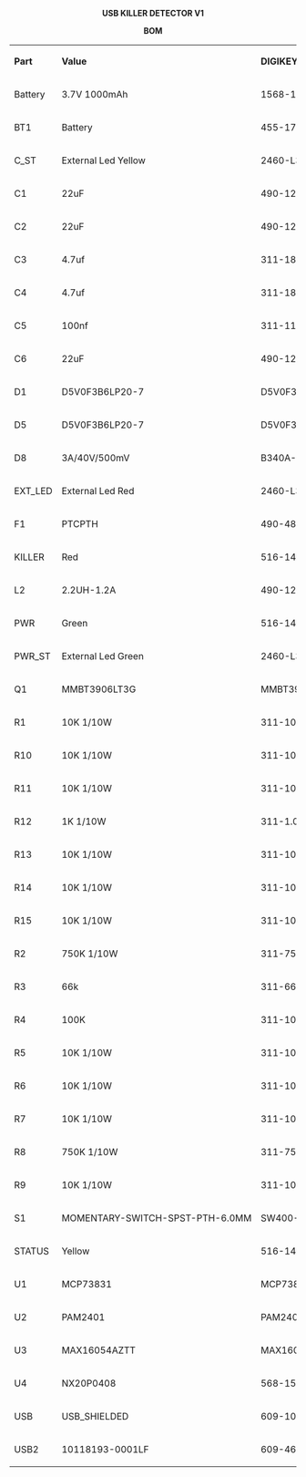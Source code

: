 <p align="center">
    <strong>USB KILLER DETECTOR V1</strong>
</p>
<p align="center">
    <strong></strong>
</p>
<p align="center">
    <strong>BOM</strong>
</p>
<table border="0" cellspacing="0" cellpadding="0" width="872">
    <tbody>
        <tr>
            <td width="59" nowrap="" valign="bottom">
                <p>
                    <strong>Part</strong>
                </p>
            </td>
            <td width="259" nowrap="" valign="bottom">
                <p>
                    <strong>Value</strong>
                </p>
            </td>
            <td width="175" nowrap="" valign="bottom">
                <p>
                    <strong>DIGIKEY</strong>
                </p>
            </td>
            <td width="155" nowrap="" valign="bottom">
                <p>
                    <strong>MPN</strong>
                </p>
            </td>
            <td width="196" nowrap="" valign="bottom">
                <p>
                    <strong>Package</strong>
                </p>
            </td>
            <td width="29" nowrap="" valign="bottom">
                <p>
                    <strong>Qty</strong>
                </p>
            </td>
        </tr>
        <tr>
            <td width="59" nowrap="" valign="bottom">
                <p>
                    Battery
                </p>
            </td>
            <td width="259" nowrap="" valign="bottom">
                <p>
                    3.7V 1000mAh
                </p>
            </td>
            <td width="175" nowrap="" valign="bottom">
                <p>
                    1568-1492-ND
                </p>
            </td>
            <td width="155" nowrap="" valign="bottom">
                <p>
                    PRT-13813
                </p>
            </td>
            <td width="196" nowrap="" valign="bottom">
            </td>
            <td width="29" nowrap="" valign="bottom">
                <p align="right">
                    1
                </p>
            </td>
        </tr>
        <tr>
            <td width="59" nowrap="" valign="bottom">
                <p>
                    BT1
                </p>
            </td>
            <td width="259" nowrap="" valign="bottom">
                <p>
                    Battery
                </p>
            </td>
            <td width="175" nowrap="" valign="bottom">
                <p>
                    455-1749-1-ND
                </p>
            </td>
            <td width="155" nowrap="" valign="bottom">
                <p>
                    S2B-PH-SM4-TB(LF)(SN)
                </p>
            </td>
            <td width="196" nowrap="" valign="bottom">
                <p>
                    SON65P200X200X63-7N
                </p>
            </td>
            <td width="29" nowrap="" valign="bottom">
                <p align="right">
                    1
                </p>
            </td>
        </tr>
        <tr>
            <td width="59" nowrap="" valign="bottom">
                <p>
                    C_ST
                </p>
            </td>
            <td width="259" nowrap="" valign="bottom">
                <p>
                    External Led Yellow
                </p>
            </td>
            <td width="175" nowrap="" valign="bottom">
                <p>
                    2460-L314YD-ND
                </p>
            </td>
            <td width="155" nowrap="" valign="bottom">
                <p>
                    L314YD
                </p>
            </td>
            <td width="196" nowrap="" valign="bottom">
            </td>
            <td width="29" nowrap="" valign="bottom">
                <p align="right">
                    1
                </p>
            </td>
        </tr>
        <tr>
            <td width="59" nowrap="" valign="bottom">
                <p>
                    C1
                </p>
            </td>
            <td width="259" nowrap="" valign="bottom">
                <p>
                    22uF
                </p>
            </td>
            <td width="175" nowrap="" valign="bottom">
                <p>
                    490-12763-1-ND
                </p>
            </td>
            <td width="155" nowrap="" valign="bottom">
                <p>
                    GRM319R61C226ME15D
                </p>
            </td>
            <td width="196" nowrap="" valign="bottom">
                <p>
                    C1206
                </p>
            </td>
            <td width="29" nowrap="" valign="bottom">
                <p align="right">
                    1
                </p>
            </td>
        </tr>
        <tr>
            <td width="59" nowrap="" valign="bottom">
                <p>
                    C2
                </p>
            </td>
            <td width="259" nowrap="" valign="bottom">
                <p>
                    22uF
                </p>
            </td>
            <td width="175" nowrap="" valign="bottom">
                <p>
                    490-12763-1-ND
                </p>
            </td>
            <td width="155" nowrap="" valign="bottom">
                <p>
                    GRM319R61C226ME15D
                </p>
            </td>
            <td width="196" nowrap="" valign="bottom">
                <p>
                    C1206
                </p>
            </td>
            <td width="29" nowrap="" valign="bottom">
                <p align="right">
                    1
                </p>
            </td>
        </tr>
        <tr>
            <td width="59" nowrap="" valign="bottom">
                <p>
                    C3
                </p>
            </td>
            <td width="259" nowrap="" valign="bottom">
                <p>
                    4.7uf
                </p>
            </td>
            <td width="175" nowrap="" valign="bottom">
                <p>
                    311-1871-1-ND
                </p>
            </td>
            <td width="155" nowrap="" valign="bottom">
                <p>
                    CC0805KKX5R8BB475
                </p>
            </td>
            <td width="196" nowrap="" valign="bottom">
                <p>
                    C0805
                </p>
            </td>
            <td width="29" nowrap="" valign="bottom">
                <p align="right">
                    1
                </p>
            </td>
        </tr>
        <tr>
            <td width="59" nowrap="" valign="bottom">
                <p>
                    C4
                </p>
            </td>
            <td width="259" nowrap="" valign="bottom">
                <p>
                    4.7uf
                </p>
            </td>
            <td width="175" nowrap="" valign="bottom">
                <p>
                    311-1871-1-ND
                </p>
            </td>
            <td width="155" nowrap="" valign="bottom">
                <p>
                    CC0805KKX5R8BB475
                </p>
            </td>
            <td width="196" nowrap="" valign="bottom">
                <p>
                    R0603
                </p>
            </td>
            <td width="29" nowrap="" valign="bottom">
                <p align="right">
                    1
                </p>
            </td>
        </tr>
        <tr>
            <td width="59" nowrap="" valign="bottom">
                <p>
                    C5
                </p>
            </td>
            <td width="259" nowrap="" valign="bottom">
                <p>
                    100nf
                </p>
            </td>
            <td width="175" nowrap="" valign="bottom">
                <p>
                    311-1140-1-ND
                </p>
            </td>
            <td width="155" nowrap="" valign="bottom">
                <p>
                    CC0805KRX7R9BB104
                </p>
            </td>
            <td width="196" nowrap="" valign="bottom">
                <p>
                    C0805
                </p>
            </td>
            <td width="29" nowrap="" valign="bottom">
                <p align="right">
                    1
                </p>
            </td>
        </tr>
        <tr>
            <td width="59" nowrap="" valign="bottom">
                <p>
                    C6
                </p>
            </td>
            <td width="259" nowrap="" valign="bottom">
                <p>
                    22uF
                </p>
            </td>
            <td width="175" nowrap="" valign="bottom">
                <p>
                    490-12763-1-ND
                </p>
            </td>
            <td width="155" nowrap="" valign="bottom">
                <p>
                    GRM319R61C226ME15D
                </p>
            </td>
            <td width="196" nowrap="" valign="bottom">
                <p>
                    SMA-DIODE
                </p>
            </td>
            <td width="29" nowrap="" valign="bottom">
                <p align="right">
                    1
                </p>
            </td>
        </tr>
        <tr>
            <td width="59" nowrap="" valign="bottom">
                <p>
                    D1
                </p>
            </td>
            <td width="259" nowrap="" valign="bottom">
                <p>
                    D5V0F3B6LP20-7
                </p>
            </td>
            <td width="175" nowrap="" valign="bottom">
                <p>
                    D5V0F3B6LP20-7DICT-ND
                </p>
            </td>
            <td width="155" nowrap="" valign="bottom">
                <p>
                    D5V0F3B6LP20-7
                </p>
            </td>
            <td width="196" nowrap="" valign="bottom">
                <p>
                    SON65P200X200X63-7N
                </p>
            </td>
            <td width="29" nowrap="" valign="bottom">
                <p align="right">
                    1
                </p>
            </td>
        </tr>
        <tr>
            <td width="59" nowrap="" valign="bottom">
                <p>
                    D5
                </p>
            </td>
            <td width="259" nowrap="" valign="bottom">
                <p>
                    D5V0F3B6LP20-7
                </p>
            </td>
            <td width="175" nowrap="" valign="bottom">
                <p>
                    D5V0F3B6LP20-7DICT-ND
                </p>
            </td>
            <td width="155" nowrap="" valign="bottom">
                <p>
                    D5V0F3B6LP20-7
                </p>
            </td>
            <td width="196" nowrap="" valign="bottom">
                <p>
                    FIDUCIAL-1X2
                </p>
            </td>
            <td width="29" nowrap="" valign="bottom">
                <p align="right">
                    1
                </p>
            </td>
        </tr>
        <tr>
            <td width="59" nowrap="" valign="bottom">
                <p>
                    D8
                </p>
            </td>
            <td width="259" nowrap="" valign="bottom">
                <p>
                    3A/40V/500mV
                </p>
            </td>
            <td width="175" nowrap="" valign="bottom">
                <p>
                    B340A-FDICT-ND
                </p>
            </td>
            <td width="155" nowrap="" valign="bottom">
                <p>
                    B340A-13-F
                </p>
            </td>
            <td width="196" nowrap="" valign="bottom">
                <p>
                    C0805
                </p>
            </td>
            <td width="29" nowrap="" valign="bottom">
                <p align="right">
                    1
                </p>
            </td>
        </tr>
        <tr>
            <td width="59" nowrap="" valign="bottom">
                <p>
                    EXT_LED
                </p>
            </td>
            <td width="259" nowrap="" valign="bottom">
                <p>
                    External Led Red
                </p>
            </td>
            <td width="175" nowrap="" valign="bottom">
                <p>
                    2460-L314ED-ND
                </p>
            </td>
            <td width="155" nowrap="" valign="bottom">
                <p>
                    L314ED
                </p>
            </td>
            <td width="196" nowrap="" valign="bottom">
            </td>
            <td width="29" nowrap="" valign="bottom">
                <p align="right">
                    1
                </p>
            </td>
        </tr>
        <tr>
            <td width="59" nowrap="" valign="bottom">
                <p>
                    F1
                </p>
            </td>
            <td width="259" nowrap="" valign="bottom">
                <p>
                    PTCPTH
                </p>
            </td>
            <td width="175" nowrap="" valign="bottom">
                <p>
                    490-4808-1-ND
                </p>
            </td>
            <td width="155" nowrap="" valign="bottom">
                <p>
                    PTGL07BB220N0B52A0
                </p>
            </td>
            <td width="196" nowrap="" valign="bottom">
                <p>
                    TACTILE_SWITCH_PTH_6.0MM
                </p>
            </td>
            <td width="29" nowrap="" valign="bottom">
                <p align="right">
                    1
                </p>
            </td>
        </tr>
        <tr>
            <td width="59" nowrap="" valign="bottom">
                <p>
                    KILLER
                </p>
            </td>
            <td width="259" nowrap="" valign="bottom">
                <p>
                    Red
                </p>
            </td>
            <td width="175" nowrap="" valign="bottom">
                <p>
                    516-1421-1-ND
                </p>
            </td>
            <td width="155" nowrap="" valign="bottom">
                <p>
                    HSMC-C190
                </p>
            </td>
            <td width="196" nowrap="" valign="bottom">
                <p>
                    BGA12N40P3X4_119X159X62N
                </p>
            </td>
            <td width="29" nowrap="" valign="bottom">
                <p align="right">
                    1
                </p>
            </td>
        </tr>
        <tr>
            <td width="59" nowrap="" valign="bottom">
                <p>
                    L2
                </p>
            </td>
            <td width="259" nowrap="" valign="bottom">
                <p>
                    2.2UH-1.2A
                </p>
            </td>
            <td width="175" nowrap="" valign="bottom">
                <p>
                    490-12072-1-ND
                </p>
            </td>
            <td width="155" nowrap="" valign="bottom">
                <p>
                    LQM2MPN2R2MG0
                </p>
            </td>
            <td width="196" nowrap="" valign="bottom">
                <p>
                    C1206
                </p>
            </td>
            <td width="29" nowrap="" valign="bottom">
                <p align="right">
                    1
                </p>
            </td>
        </tr>
        <tr>
            <td width="59" nowrap="" valign="bottom">
                <p>
                    PWR
                </p>
            </td>
            <td width="259" nowrap="" valign="bottom">
                <p>
                    Green
                </p>
            </td>
            <td width="175" nowrap="" valign="bottom">
                <p>
                    516-1425-1-ND
                </p>
            </td>
            <td width="155" nowrap="" valign="bottom">
                <p>
                    HSMG-C190
                </p>
            </td>
            <td width="196" nowrap="" valign="bottom">
                <p>
                    FIDUCIAL-1X2
                </p>
            </td>
            <td width="29" nowrap="" valign="bottom">
                <p align="right">
                    1
                </p>
            </td>
        </tr>
        <tr>
            <td width="59" nowrap="" valign="bottom">
                <p>
                    PWR_ST
                </p>
            </td>
            <td width="259" nowrap="" valign="bottom">
                <p>
                    External Led Green
                </p>
            </td>
            <td width="175" nowrap="" valign="bottom">
                <p>
                    2460-L314GT-ND
                </p>
            </td>
            <td width="155" nowrap="" valign="bottom">
                <p>
                    L314GT
                </p>
            </td>
            <td width="196" nowrap="" valign="bottom">
            </td>
            <td width="29" nowrap="" valign="bottom">
                <p align="right">
                    1
                </p>
            </td>
        </tr>
        <tr>
            <td width="59" nowrap="" valign="bottom">
                <p>
                    Q1
                </p>
            </td>
            <td width="259" nowrap="" valign="bottom">
                <p>
                    MMBT3906LT3G
                </p>
            </td>
            <td width="175" nowrap="" valign="bottom">
                <p>
                    MMBT3906LT3GOSCT-ND
                </p>
            </td>
            <td width="155" nowrap="" valign="bottom">
                <p>
                    MMBT3906LT3G
                </p>
            </td>
            <td width="196" nowrap="" valign="bottom">
                <p>
                    0603-LED-ALT1
                </p>
            </td>
            <td width="29" nowrap="" valign="bottom">
                <p align="right">
                    1
                </p>
            </td>
        </tr>
        <tr>
            <td width="59" nowrap="" valign="bottom">
                <p>
                    R1
                </p>
            </td>
            <td width="259" nowrap="" valign="bottom">
                <p>
                    10K 1/10W
                </p>
            </td>
            <td width="175" nowrap="" valign="bottom">
                <p>
                    311-10KGRCT-ND
                </p>
            </td>
            <td width="155" nowrap="" valign="bottom">
                <p>
                    RC0603JR-0710KL
                </p>
            </td>
            <td width="196" nowrap="" valign="bottom">
                <p>
                    R0603
                </p>
            </td>
            <td width="29" nowrap="" valign="bottom">
                <p align="right">
                    1
                </p>
            </td>
        </tr>
        <tr>
            <td width="59" nowrap="" valign="bottom">
                <p>
                    R10
                </p>
            </td>
            <td width="259" nowrap="" valign="bottom">
                <p>
                    10K 1/10W
                </p>
            </td>
            <td width="175" nowrap="" valign="bottom">
                <p>
                    311-10KGRCT-ND
                </p>
            </td>
            <td width="155" nowrap="" valign="bottom">
                <p>
                    RC0603JR-0710KL
                </p>
            </td>
            <td width="196" nowrap="" valign="bottom">
                <p>
                    R0603
                </p>
            </td>
            <td width="29" nowrap="" valign="bottom">
                <p align="right">
                    1
                </p>
            </td>
        </tr>
        <tr>
            <td width="59" nowrap="" valign="bottom">
                <p>
                    R11
                </p>
            </td>
            <td width="259" nowrap="" valign="bottom">
                <p>
                    10K 1/10W
                </p>
            </td>
            <td width="175" nowrap="" valign="bottom">
                <p>
                    311-10KGRCT-ND
                </p>
            </td>
            <td width="155" nowrap="" valign="bottom">
                <p>
                    RC0603JR-0710KL
                </p>
            </td>
            <td width="196" nowrap="" valign="bottom">
                <p>
                    R0603
                </p>
            </td>
            <td width="29" nowrap="" valign="bottom">
                <p align="right">
                    1
                </p>
            </td>
        </tr>
        <tr>
            <td width="59" nowrap="" valign="bottom">
                <p>
                    R12
                </p>
            </td>
            <td width="259" nowrap="" valign="bottom">
                <p>
                    1K 1/10W
                </p>
            </td>
            <td width="175" nowrap="" valign="bottom">
                <p>
                    311-1.0KGRCT-ND
                </p>
            </td>
            <td width="155" nowrap="" valign="bottom">
                <p>
                    RC0603JR-071KL
                </p>
            </td>
            <td width="196" nowrap="" valign="bottom">
                <p>
                    L0805
                </p>
            </td>
            <td width="29" nowrap="" valign="bottom">
                <p align="right">
                    1
                </p>
            </td>
        </tr>
        <tr>
            <td width="59" nowrap="" valign="bottom">
                <p>
                    R13
                </p>
            </td>
            <td width="259" nowrap="" valign="bottom">
                <p>
                    10K 1/10W
                </p>
            </td>
            <td width="175" nowrap="" valign="bottom">
                <p>
                    311-10KGRCT-ND
                </p>
            </td>
            <td width="155" nowrap="" valign="bottom">
                <p>
                    RC0603JR-0710KL
                </p>
            </td>
            <td width="196" nowrap="" valign="bottom">
                <p>
                    R0603
                </p>
            </td>
            <td width="29" nowrap="" valign="bottom">
                <p align="right">
                    1
                </p>
            </td>
        </tr>
        <tr>
            <td width="59" nowrap="" valign="bottom">
                <p>
                    R14
                </p>
            </td>
            <td width="259" nowrap="" valign="bottom">
                <p>
                    10K 1/10W
                </p>
            </td>
            <td width="175" nowrap="" valign="bottom">
                <p>
                    311-10KGRCT-ND
                </p>
            </td>
            <td width="155" nowrap="" valign="bottom">
                <p>
                    RC0603JR-0710KL
                </p>
            </td>
            <td width="196" nowrap="" valign="bottom">
                <p>
                    R0603
                </p>
            </td>
            <td width="29" nowrap="" valign="bottom">
                <p align="right">
                    1
                </p>
            </td>
        </tr>
        <tr>
            <td width="59" nowrap="" valign="bottom">
                <p>
                    R15
                </p>
            </td>
            <td width="259" nowrap="" valign="bottom">
                <p>
                    10K 1/10W
                </p>
            </td>
            <td width="175" nowrap="" valign="bottom">
                <p>
                    311-10KGRCT-ND
                </p>
            </td>
            <td width="155" nowrap="" valign="bottom">
                <p>
                    RC0603JR-0710KL
                </p>
            </td>
            <td width="196" nowrap="" valign="bottom">
                <p>
                    R0603
                </p>
            </td>
            <td width="29" nowrap="" valign="bottom">
                <p align="right">
                    1
                </p>
            </td>
        </tr>
        <tr>
            <td width="59" nowrap="" valign="bottom">
                <p>
                    R2
                </p>
            </td>
            <td width="259" nowrap="" valign="bottom">
                <p>
                    750K 1/10W
                </p>
            </td>
            <td width="175" nowrap="" valign="bottom">
                <p>
                    311-750KHRCT-ND
                </p>
            </td>
            <td width="155" nowrap="" valign="bottom">
                <p>
                    RC0603FR-07750KL
                </p>
            </td>
            <td width="196" nowrap="" valign="bottom">
                <p>
                    R0603
                </p>
            </td>
            <td width="29" nowrap="" valign="bottom">
                <p align="right">
                    1
                </p>
            </td>
        </tr>
        <tr>
            <td width="59" nowrap="" valign="bottom">
                <p>
                    R3
                </p>
            </td>
            <td width="259" nowrap="" valign="bottom">
                <p>
                    66k
                </p>
            </td>
            <td width="175" nowrap="" valign="bottom">
                <p>
                    311-66.5KHRCT-ND
                </p>
            </td>
            <td width="155" nowrap="" valign="bottom">
                <p>
                    RC0603FR-0766K5L
                </p>
            </td>
            <td width="196" nowrap="" valign="bottom">
                <p>
                    R0603
                </p>
            </td>
            <td width="29" nowrap="" valign="bottom">
                <p align="right">
                    1
                </p>
            </td>
        </tr>
        <tr>
            <td width="59" nowrap="" valign="bottom">
                <p>
                    R4
                </p>
            </td>
            <td width="259" nowrap="" valign="bottom">
                <p>
                    100K
                </p>
            </td>
            <td width="175" nowrap="" valign="bottom">
                <p>
                    311-100KHRCT-ND
                </p>
            </td>
            <td width="155" nowrap="" valign="bottom">
                <p>
                    RC0603FR-07100KL
                </p>
            </td>
            <td width="196" nowrap="" valign="bottom">
                <p>
                    R0603
                </p>
            </td>
            <td width="29" nowrap="" valign="bottom">
                <p align="right">
                    1
                </p>
            </td>
        </tr>
        <tr>
            <td width="59" nowrap="" valign="bottom">
                <p>
                    R5
                </p>
            </td>
            <td width="259" nowrap="" valign="bottom">
                <p>
                    10K 1/10W
                </p>
            </td>
            <td width="175" nowrap="" valign="bottom">
                <p>
                    311-10KGRCT-ND
                </p>
            </td>
            <td width="155" nowrap="" valign="bottom">
                <p>
                    RC0603JR-0710KL
                </p>
            </td>
            <td width="196" nowrap="" valign="bottom">
                <p>
                    R0603
                </p>
            </td>
            <td width="29" nowrap="" valign="bottom">
                <p align="right">
                    1
                </p>
            </td>
        </tr>
        <tr>
            <td width="59" nowrap="" valign="bottom">
                <p>
                    R6
                </p>
            </td>
            <td width="259" nowrap="" valign="bottom">
                <p>
                    10K 1/10W
                </p>
            </td>
            <td width="175" nowrap="" valign="bottom">
                <p>
                    311-10KGRCT-ND
                </p>
            </td>
            <td width="155" nowrap="" valign="bottom">
                <p>
                    RC0603JR-0710KL
                </p>
            </td>
            <td width="196" nowrap="" valign="bottom">
                <p>
                    R0603
                </p>
            </td>
            <td width="29" nowrap="" valign="bottom">
                <p align="right">
                    1
                </p>
            </td>
        </tr>
        <tr>
            <td width="59" nowrap="" valign="bottom">
                <p>
                    R7
                </p>
            </td>
            <td width="259" nowrap="" valign="bottom">
                <p>
                    10K 1/10W
                </p>
            </td>
            <td width="175" nowrap="" valign="bottom">
                <p>
                    311-10KGRCT-ND
                </p>
            </td>
            <td width="155" nowrap="" valign="bottom">
                <p>
                    RC0603JR-0710KL
                </p>
            </td>
            <td width="196" nowrap="" valign="bottom">
                <p>
                    R0603
                </p>
            </td>
            <td width="29" nowrap="" valign="bottom">
                <p align="right">
                    1
                </p>
            </td>
        </tr>
        <tr>
            <td width="59" nowrap="" valign="bottom">
                <p>
                    R8
                </p>
            </td>
            <td width="259" nowrap="" valign="bottom">
                <p>
                    750K 1/10W
                </p>
            </td>
            <td width="175" nowrap="" valign="bottom">
                <p>
                    311-750KGRCT-ND
                </p>
            </td>
            <td width="155" nowrap="" valign="bottom">
                <p>
                    RC0603JR-07750KL
                </p>
            </td>
            <td width="196" nowrap="" valign="bottom">
                <p>
                    JST-2-SMD
                </p>
            </td>
            <td width="29" nowrap="" valign="bottom">
                <p align="right">
                    1
                </p>
            </td>
        </tr>
        <tr>
            <td width="59" nowrap="" valign="bottom">
                <p>
                    R9
                </p>
            </td>
            <td width="259" nowrap="" valign="bottom">
                <p>
                    10K 1/10W
                </p>
            </td>
            <td width="175" nowrap="" valign="bottom">
                <p>
                    311-10KGRCT-ND
                </p>
            </td>
            <td width="155" nowrap="" valign="bottom">
                <p>
                    RC0603JR-0710KL
                </p>
            </td>
            <td width="196" nowrap="" valign="bottom">
                <p>
                    R0603
                </p>
            </td>
            <td width="29" nowrap="" valign="bottom">
                <p align="right">
                    1
                </p>
            </td>
        </tr>
        <tr>
            <td width="59" nowrap="" valign="bottom">
                <p>
                    S1
                </p>
            </td>
            <td width="259" nowrap="" valign="bottom">
                <p>
                    MOMENTARY-SWITCH-SPST-PTH-6.0MM
                </p>
            </td>
            <td width="175" nowrap="" valign="bottom">
                <p>
                    SW400-ND
                </p>
            </td>
            <td width="155" nowrap="" valign="bottom">
                <p>
                    B3F-1000
                </p>
            </td>
            <td width="196" nowrap="" valign="bottom">
                <p>
                    SOT95P275X110-6N
                </p>
            </td>
            <td width="29" nowrap="" valign="bottom">
                <p align="right">
                    1
                </p>
            </td>
        </tr>
        <tr>
            <td width="59" nowrap="" valign="bottom">
                <p>
                    STATUS
                </p>
            </td>
            <td width="259" nowrap="" valign="bottom">
                <p>
                    Yellow
                </p>
            </td>
            <td width="175" nowrap="" valign="bottom">
                <p>
                    516-1424-1-ND
                </p>
            </td>
            <td width="155" nowrap="" valign="bottom">
                <p>
                    HSMY-C190
                </p>
            </td>
            <td width="196" nowrap="" valign="bottom">
            </td>
            <td width="29" nowrap="" valign="bottom">
                <p align="right">
                    1
                </p>
            </td>
        </tr>
        <tr>
            <td width="59" nowrap="" valign="bottom">
                <p>
                    U1
                </p>
            </td>
            <td width="259" nowrap="" valign="bottom">
                <p>
                    MCP73831
                </p>
            </td>
            <td width="175" nowrap="" valign="bottom">
                <p>
                    MCP73831T-2ACI/OTCT-ND
                </p>
            </td>
            <td width="155" nowrap="" valign="bottom">
                <p>
                    MCP73831T-2ACI/OT
                </p>
            </td>
            <td width="196" nowrap="" valign="bottom">
                <p>
                    FIDUCIAL-1X2
                </p>
            </td>
            <td width="29" nowrap="" valign="bottom">
                <p align="right">
                    1
                </p>
            </td>
        </tr>
        <tr>
            <td width="59" nowrap="" valign="bottom">
                <p>
                    U2
                </p>
            </td>
            <td width="259" nowrap="" valign="bottom">
                <p>
                    PAM2401
                </p>
            </td>
            <td width="175" nowrap="" valign="bottom">
                <p>
                    PAM2401SCADJDICT-ND
                </p>
            </td>
            <td width="155" nowrap="" valign="bottom">
                <p>
                    PAM2401SCADJ
                </p>
            </td>
            <td width="196" nowrap="" valign="bottom">
                <p>
                    SOT-23
                </p>
            </td>
            <td width="29" nowrap="" valign="bottom">
                <p align="right">
                    1
                </p>
            </td>
        </tr>
        <tr>
            <td width="59" nowrap="" valign="bottom">
                <p>
                    U3
                </p>
            </td>
            <td width="259" nowrap="" valign="bottom">
                <p>
                    MAX16054AZTT
                </p>
            </td>
            <td width="175" nowrap="" valign="bottom">
                <p>
                    MAX16054AZT+TCT-ND
                </p>
            </td>
            <td width="155" nowrap="" valign="bottom">
                <p>
                    MAX16054AZT+T
                </p>
            </td>
            <td width="196" nowrap="" valign="bottom">
                <p>
                    FIDUCIAL-1X2
                </p>
            </td>
            <td width="29" nowrap="" valign="bottom">
                <p align="right">
                    1
                </p>
            </td>
        </tr>
        <tr>
            <td width="59" nowrap="" valign="bottom">
                <p>
                    U4
                </p>
            </td>
            <td width="259" nowrap="" valign="bottom">
                <p>
                    NX20P0408
                </p>
            </td>
            <td width="175" nowrap="" valign="bottom">
                <p>
                    568-15317-1-ND
                </p>
            </td>
            <td width="155" nowrap="" valign="bottom">
                <p>
                    NX20P0408UKZ
                </p>
            </td>
            <td width="196" nowrap="" valign="bottom">
                <p>
                    SOT23-5
                </p>
            </td>
            <td width="29" nowrap="" valign="bottom">
                <p align="right">
                    1
                </p>
            </td>
        </tr>
        <tr>
            <td width="59" nowrap="" valign="bottom">
                <p>
                    USB
                </p>
            </td>
            <td width="259" nowrap="" valign="bottom">
                <p>
                    USB_SHIELDED
                </p>
            </td>
            <td width="175" nowrap="" valign="bottom">
                <p>
                    609-1045-ND
                </p>
            </td>
            <td width="155" nowrap="" valign="bottom">
                <p>
                    87520-0010BLF
                </p>
            </td>
            <td width="196" nowrap="" valign="bottom">
                <p>
                    PTC
                </p>
            </td>
            <td width="29" nowrap="" valign="bottom">
                <p align="right">
                    1
                </p>
            </td>
        </tr>
        <tr>
            <td width="59" nowrap="" valign="bottom">
                <p>
                    USB2
                </p>
            </td>
            <td width="259" nowrap="" valign="bottom">
                <p>
                    10118193-0001LF
                </p>
            </td>
            <td width="175" nowrap="" valign="bottom">
                <p>
                    609-4616-1-ND
                </p>
            </td>
            <td width="155" nowrap="" valign="bottom">
                <p>
                    10118193-0001LF
                </p>
            </td>
            <td width="196" nowrap="" valign="bottom">
                <p>
                    MICRO-USB5+6P-SMD-0.65-B
                </p>
            </td>
            <td width="29" nowrap="" valign="bottom">
                <p align="right">
                    1
                </p>
            </td>
        </tr>
    </tbody>
</table>
